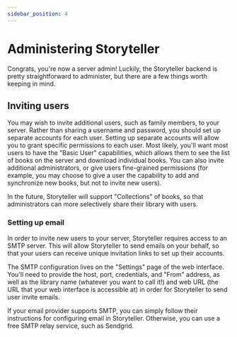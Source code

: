 ```yaml
---
sidebar_position: 4
---
```


# Administering Storyteller

Congrats, you're now a server admin! Luckily, the Storyteller backend is pretty
straightforward to administer, but there are a few things worth keeping in mind.

## Inviting users

You may wish to invite additional users, such as family members, to your server.
Rather than sharing a username and password, you should set up separate accounts
for each user. Setting up separate accounts will allow you to grant specific
permissions to each user. Most likely, you'll want most users to have the "Basic
User" capabilities, which allows them to see the list of books on the server and
download individual books. You can also invite additional administrators, or
give users fine-grained permissions (for example, you may choose to give a user
the capability to add and synchronize new books, but not to invite new users).

In the future, Storyteller will support "Collections" of books, so that
administrators can more selectively share their library with users.

### Setting up email

In order to invite new users to your server, Storyteller requires access to an
SMTP server. This will allow Storyteller to send emails on your behalf, so that
your users can receive unique invitation links to set up their accounts.

The SMTP configuration lives on the "Settings" page of the web interface. You'll
need to provide the host, port, credentials, and "From" address, as well as the
library name (whatever you want to call it!) and web URL (the URL that your web
interface is accessible at) in order for Storyteller to send user invite emails.

If your email provider supports SMTP, you can simply follow their instructions
for configuring email in Storyteller. Otherwise, you can use a free SMTP relay
service, such as Sendgrid.
